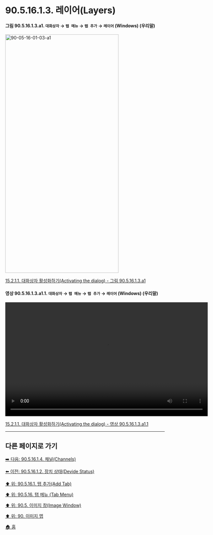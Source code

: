 # 90.5.16.1.3. 레이어(Layers)

<a id="90-05-16-01-03-a1"></a>

#### 그림 90.5.16.1.3.a1. `대화상자` → `탭 메뉴` → `탭 추가` → `레이어` (Windows) (우리말)
<img width="358" height="754" alt="90-05-16-01-03-a1" src="https://github.com/wonder13662/gimp/assets/15767104/659495f7-013b-416b-a3d1-00268a828ef9" />

[15.2.1.1. 대화상자 활성화하기(Activating the dialog) - 그림 90.5.16.1.3.a1](./15-02-01-01-activate_the_dialog.md#90-05-16-01-03-a1)

<a id="90-05-16-01-03-a1-01"></a>

#### 영상 90.5.16.1.3.a1.1. `대화상자` → `탭 메뉴` → `탭 추가` → `레이어` (Windows) (우리말)
<video controls="controls" width="640" height="360" src="https://github.com/wonder13662/gimp/assets/15767104/8e6bcd0a-752d-4931-994a-5d9a22791c0e"></video>

[15.2.1.1. 대화상자 활성화하기(Activating the dialog) - 영상 90.5.16.1.3.a1.1](./15-02-01-01-activate_the_dialog.md#90-05-16-01-03-a1-01)

***

## 다른 페이지로 가기

[➡️ 다음: 90.5.16.1.4. 채널(Channels)](./90-05-16-01-04-channels.md)

[⬅️ 이전: 90.5.16.1.2. 장치 상태(Devide Status)](./90-05-16-01-02-device_status.md)

[⬆️ 위: 90.5.16.1. 탭 추가(Add Tab)](./90-05-16-01-00-add_tab.md)

[⬆️ 위: 90.5.16. 탭 메뉴 (Tab Menu)](./90-05-16-00-tab_menu.md)

[⬆️ 위: 90.5. 이미지 창(Image Window)](./90-05-00-image_window.md)

[⬆️ 위: 90. 이미지 맵](./90-00-image-map.md)

[🏠 홈](./00-home.md)